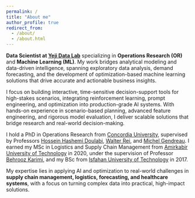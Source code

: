 ```yaml
---
permalink: /
title: "About me"
author_profile: true
redirect_from:
  - /about/
  - /about.html
---
```


**Data Scientist at [Yeji Data Lab](https://yejidatalab.com/)** specializing in **Operations Research (OR)** and **Machine Learning (ML)**. My work bridges analytical modeling and data-driven intelligence, spanning exploratory data analysis, demand forecasting, and the development of optimization-based machine learning solutions that drive accurate and actionable business insights.  

I focus on building interactive, time-sensitive decision-support tools for high-stakes scenarios, integrating reinforcement learning, prompt engineering, and optimization into production-grade AI systems. With hands-on experience in scenario-based planning, advanced feature engineering, and rigorous model evaluation, I deliver scalable solutions that bridge research and real-world decision-making.  

I hold a PhD in Operations Research from [Concordia University](https://www.concordia.ca/), supervised by Professors [Hossein Hashemi Doulabi](https://www.concordia.ca/faculty/hossein-hashemidoulabi.html), [Walter Rei](https://professeurs.uqam.ca/professeur/rei.walter/), and [Michel Gendreau](https://www.polymtl.ca/expertises/gendreau-michel). I earned my MSc in Logistics and Supply Chain Management from [Amirkabir University of Technology](https://aut.ac.ir/en) in 2020, under the supervision of Professor [Behrooz Karimi](https://aut.ac.ir/cv/2096/BEHROOZ-KARIMI?slc_lang=en&&cv=2096&mod=scv), and my BSc from [Isfahan University of Technology](https://english.iut.ac.ir/) in 2017.  

My expertise lies in applying AI and optimization to real-world challenges in **supply chain management, logistics, forecasting, and healthcare systems**, with a focus on turning complex data into practical, high-impact solutions.  
